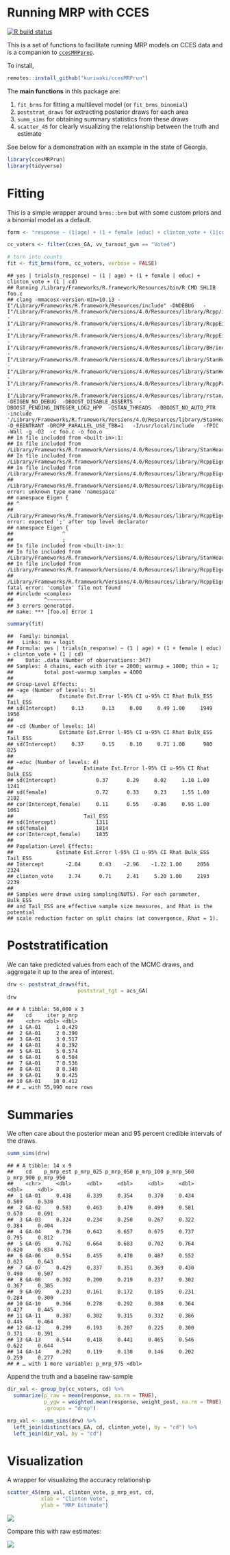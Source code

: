 Running MRP with CCES
================

<!-- badges: start -->

[![R build
status](https://github.com/kuriwaki/ccesMRPrun/workflows/R-CMD-check/badge.svg)](https://github.com/kuriwaki/ccesMRPrun/actions)

<!-- badges: end -->

This is a set of functions to facilitate running MRP models on CCES data
and is a companion to
[`ccesMRPprep`](www.shirokuriwaki.com/ccesMRPprep).

To install,

``` r
remotes::install_github("kuriwaki/ccesMRPrun")
```

The **main functions** in this package are:

1.  `fit_brms` for fitting a multilevel model (or `fit_brms_binomial`)
2.  `poststrat_draws` for extracting posterior draws for each area
3.  `summ_sims` for obtaining summary statistics from these draws
4.  `scatter_45` for clearly visualizing the relationship between the
    truth and estimate

See below for a demonstration with an example in the state of Georgia.

``` r
library(ccesMRPrun)
library(tidyverse)
```

# Fitting

This is a simple wrapper around `brms::brm` but with some custom priors
and a binomial model as a default.

``` r
form <- "response ~ (1|age) + (1 + female |educ) + clinton_vote + (1|cd)"

cc_voters <- filter(cces_GA, vv_turnout_gvm == "Voted")

# turn into counts
fit <- fit_brms(form, cc_voters, verbose = FALSE)
```

    ## yes | trials(n_response) ~ (1 | age) + (1 + female | educ) + clinton_vote + (1 | cd)
    ## Running /Library/Frameworks/R.framework/Resources/bin/R CMD SHLIB foo.c
    ## clang -mmacosx-version-min=10.13 -I"/Library/Frameworks/R.framework/Resources/include" -DNDEBUG   -I"/Library/Frameworks/R.framework/Versions/4.0/Resources/library/Rcpp/include/"  -I"/Library/Frameworks/R.framework/Versions/4.0/Resources/library/RcppEigen/include/"  -I"/Library/Frameworks/R.framework/Versions/4.0/Resources/library/RcppEigen/include/unsupported"  -I"/Library/Frameworks/R.framework/Versions/4.0/Resources/library/BH/include" -I"/Library/Frameworks/R.framework/Versions/4.0/Resources/library/StanHeaders/include/src/"  -I"/Library/Frameworks/R.framework/Versions/4.0/Resources/library/StanHeaders/include/"  -I"/Library/Frameworks/R.framework/Versions/4.0/Resources/library/RcppParallel/include/"  -I"/Library/Frameworks/R.framework/Versions/4.0/Resources/library/rstan/include" -DEIGEN_NO_DEBUG  -DBOOST_DISABLE_ASSERTS  -DBOOST_PENDING_INTEGER_LOG2_HPP  -DSTAN_THREADS  -DBOOST_NO_AUTO_PTR  -include '/Library/Frameworks/R.framework/Versions/4.0/Resources/library/StanHeaders/include/stan/math/prim/mat/fun/Eigen.hpp'  -D_REENTRANT -DRCPP_PARALLEL_USE_TBB=1   -I/usr/local/include   -fPIC  -Wall -g -O2  -c foo.c -o foo.o
    ## In file included from <built-in>:1:
    ## In file included from /Library/Frameworks/R.framework/Versions/4.0/Resources/library/StanHeaders/include/stan/math/prim/mat/fun/Eigen.hpp:13:
    ## In file included from /Library/Frameworks/R.framework/Versions/4.0/Resources/library/RcppEigen/include/Eigen/Dense:1:
    ## In file included from /Library/Frameworks/R.framework/Versions/4.0/Resources/library/RcppEigen/include/Eigen/Core:88:
    ## /Library/Frameworks/R.framework/Versions/4.0/Resources/library/RcppEigen/include/Eigen/src/Core/util/Macros.h:613:1: error: unknown type name 'namespace'
    ## namespace Eigen {
    ## ^
    ## /Library/Frameworks/R.framework/Versions/4.0/Resources/library/RcppEigen/include/Eigen/src/Core/util/Macros.h:613:16: error: expected ';' after top level declarator
    ## namespace Eigen {
    ##                ^
    ##                ;
    ## In file included from <built-in>:1:
    ## In file included from /Library/Frameworks/R.framework/Versions/4.0/Resources/library/StanHeaders/include/stan/math/prim/mat/fun/Eigen.hpp:13:
    ## In file included from /Library/Frameworks/R.framework/Versions/4.0/Resources/library/RcppEigen/include/Eigen/Dense:1:
    ## /Library/Frameworks/R.framework/Versions/4.0/Resources/library/RcppEigen/include/Eigen/Core:96:10: fatal error: 'complex' file not found
    ## #include <complex>
    ##          ^~~~~~~~~
    ## 3 errors generated.
    ## make: *** [foo.o] Error 1

``` r
summary(fit)
```

    ##  Family: binomial 
    ##   Links: mu = logit 
    ## Formula: yes | trials(n_response) ~ (1 | age) + (1 + female | educ) + clinton_vote + (1 | cd) 
    ##    Data: .data (Number of observations: 347) 
    ## Samples: 4 chains, each with iter = 2000; warmup = 1000; thin = 1;
    ##          total post-warmup samples = 4000
    ## 
    ## Group-Level Effects: 
    ## ~age (Number of levels: 5) 
    ##               Estimate Est.Error l-95% CI u-95% CI Rhat Bulk_ESS Tail_ESS
    ## sd(Intercept)     0.13      0.13     0.00     0.49 1.00     1949     1950
    ## 
    ## ~cd (Number of levels: 14) 
    ##               Estimate Est.Error l-95% CI u-95% CI Rhat Bulk_ESS Tail_ESS
    ## sd(Intercept)     0.37      0.15     0.10     0.71 1.00      980      825
    ## 
    ## ~educ (Number of levels: 4) 
    ##                       Estimate Est.Error l-95% CI u-95% CI Rhat Bulk_ESS
    ## sd(Intercept)             0.37      0.29     0.02     1.10 1.00     1241
    ## sd(female)                0.72      0.33     0.23     1.55 1.00     2102
    ## cor(Intercept,female)     0.11      0.55    -0.86     0.95 1.00     1061
    ##                       Tail_ESS
    ## sd(Intercept)             1311
    ## sd(female)                1814
    ## cor(Intercept,female)     1835
    ## 
    ## Population-Level Effects: 
    ##              Estimate Est.Error l-95% CI u-95% CI Rhat Bulk_ESS Tail_ESS
    ## Intercept       -2.04      0.43    -2.96    -1.22 1.00     2056     2324
    ## clinton_vote     3.74      0.71     2.41     5.20 1.00     2193     2239
    ## 
    ## Samples were drawn using sampling(NUTS). For each parameter, Bulk_ESS
    ## and Tail_ESS are effective sample size measures, and Rhat is the potential
    ## scale reduction factor on split chains (at convergence, Rhat = 1).

# Poststratification

We can take predicted values from each of the MCMC draws, and aggregate
it up to the area of interest.

``` r
drw <- poststrat_draws(fit, 
                       poststrat_tgt = acs_GA)
drw
```

    ## # A tibble: 56,000 x 3
    ##    cd     iter p_mrp
    ##    <chr> <dbl> <dbl>
    ##  1 GA-01     1 0.429
    ##  2 GA-01     2 0.390
    ##  3 GA-01     3 0.517
    ##  4 GA-01     4 0.392
    ##  5 GA-01     5 0.574
    ##  6 GA-01     6 0.504
    ##  7 GA-01     7 0.536
    ##  8 GA-01     8 0.340
    ##  9 GA-01     9 0.425
    ## 10 GA-01    10 0.412
    ## # … with 55,990 more rows

# Summaries

We often care about the posterior mean and 95 percent credible intervals
of the draws.

``` r
summ_sims(drw)
```

    ## # A tibble: 14 x 9
    ##    cd    p_mrp_est p_mrp_025 p_mrp_050 p_mrp_100 p_mrp_500 p_mrp_900 p_mrp_950
    ##    <chr>     <dbl>     <dbl>     <dbl>     <dbl>     <dbl>     <dbl>     <dbl>
    ##  1 GA-01     0.438     0.339     0.354     0.370     0.434     0.509     0.530
    ##  2 GA-02     0.583     0.463     0.479     0.499     0.581     0.670     0.691
    ##  3 GA-03     0.324     0.234     0.250     0.267     0.322     0.384     0.404
    ##  4 GA-04     0.736     0.643     0.657     0.675     0.737     0.795     0.812
    ##  5 GA-05     0.762     0.664     0.683     0.702     0.764     0.820     0.834
    ##  6 GA-06     0.554     0.455     0.470     0.487     0.552     0.623     0.643
    ##  7 GA-07     0.429     0.337     0.351     0.369     0.430     0.490     0.507
    ##  8 GA-08     0.302     0.200     0.219     0.237     0.302     0.367     0.385
    ##  9 GA-09     0.233     0.161     0.172     0.185     0.231     0.284     0.300
    ## 10 GA-10     0.366     0.278     0.292     0.308     0.364     0.427     0.445
    ## 11 GA-11     0.387     0.302     0.315     0.332     0.386     0.445     0.464
    ## 12 GA-12     0.299     0.193     0.207     0.225     0.300     0.371     0.391
    ## 13 GA-13     0.544     0.418     0.441     0.465     0.546     0.622     0.644
    ## 14 GA-14     0.202     0.119     0.130     0.146     0.202     0.259     0.277
    ## # … with 1 more variable: p_mrp_975 <dbl>

Append the truth and a baseline raw-sample

``` r
dir_val <- group_by(cc_voters, cd) %>% 
  summarize(p_raw = mean(response, na.rm = TRUE),
            p_ygw = weighted.mean(response, weight_post, na.rm = TRUE), 
            .groups = "drop")

mrp_val <- summ_sims(drw) %>% 
  left_join(distinct(acs_GA, cd, clinton_vote), by = "cd") %>% 
  left_join(dir_val, by = "cd")
```

# Visualization

A wrapper for visualizing the accuracy relationship

``` r
scatter_45(mrp_val, clinton_vote, p_mrp_est, cd,
           xlab = "Clinton Vote",
           ylab = "MRP Estimate")
```

<img src="README_files/figure-gfm/mrp-plot-1.png" style="display: block; margin: auto;" />

Compare this with raw estimates:

![](README_files/figure-gfm/bsl-plot-1.png)<!-- -->
